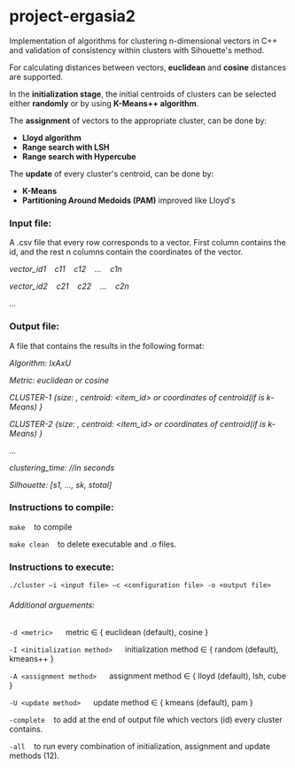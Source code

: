 # project-ergasia2

Implementation of algorithms for clustering n-dimensional vectors in C++ and validation of consistency within clusters with Sihouette's method. 
  
For calculating distances between vectors, **euclidean** and **cosine** distances are supported. 
  
In the **initialization stage**, the initial centroids of clusters can be selected either **randomly** or by using **K-Means++ algorithm**.
  
The **assignment** of vectors to the appropriate cluster, can be done by: 
- **Lloyd algorithm**
- **Range search with LSH**
- **Range search with Hypercube** 

The **update** of every cluster's centroid, can be done by:
- **K-Means**
- **Partitioning Around Medoids (PAM)** improved like Lloyd's

### Input file:
  A .csv file that every row corresponds to a vector. First column contains the id, and the rest n columns contain the coordinates of the vector.
  
  *vector_id1 &nbsp;&nbsp; c11 &nbsp;&nbsp; c12 &nbsp;&nbsp; ... &nbsp;&nbsp; c1n*
  
  *vector_id2 &nbsp;&nbsp; c21 &nbsp;&nbsp; c22 &nbsp;&nbsp; ... &nbsp;&nbsp; c2n*
  
  *...*
  
### Output file:
  A file that contains the results in the following format:
  
  *Algorithm: IxAxU*
  
  *Metric: euclidean or cosine*
  
  *CLUSTER-1 {size: <int>, centroid: <item_id> or coordinates of centroid(if <update method> is k-Means) }*
  
  *CLUSTER-2 {size: <int>, centroid: <item_id> or coordinates of centroid(if <update method> is k-Means) }*
  
  *...*
  
  *clustering_time: <double> //in seconds*
  
  *Silhouette: [s1, ..., sk, stotal]*
  
  

### Instructions to compile:
```make``` &nbsp;&nbsp; to compile

```make clean``` &nbsp;&nbsp; to delete executable and .o files.

### Instructions to execute:
```./cluster –i <input file> –c <configuration file> -o <output file>```
###### Additional arguements:
```-d <metric> ``` &nbsp;&nbsp; metric ∈ { euclidean (default), cosine }

```-I <initialization method> ``` &nbsp;&nbsp; initialization method ∈ { random (default), kmeans++ }

```-A <assignment method> ``` &nbsp;&nbsp; assignment method ∈ { lloyd (default), lsh, cube }

```-U <update method> ``` &nbsp;&nbsp; update method ∈ { kmeans (default), pam }

```-complete``` &nbsp;&nbsp; to add at the end of output file which vectors (id) every cluster contains.

```-all``` &nbsp;&nbsp; to run every combination of initialization, assignment and update methods (12).
